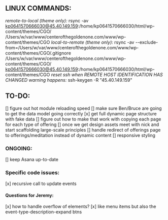 ## LINUX COMMANDS:
*remote-to-local (theme only):*
  rsync -av kp0641570666030@45.40.149.159:/home/kp0641570666030/html/wp-content/themes/CGO/ /Users/w/var/www/centerofthegoldenone.com/www/wp-content/themes/CGO
*local-to-remote (theme only):*
  rsync -av --exclude-from=/Users/w/var/www/centerofthegoldenone.com/www/wp-content/themes/CGO/.gitignore /Users/w/var/www/centerofthegoldenone.com/www/wp-content/themes/CGO/ kp0641570666030@45.40.149.159:/home/kp0641570666030/html/wp-content/themes/CGO
*reset ssh when REMOTE HOST IDENTIFICATION HAS CHANGED warning happens:*
  ssh-keygen -R "45.40.149.159"


## TO-DO:
[] figure out hot module reloading speed
[] make sure Ben/Bruce are going to get the data model going correctly
[x] get full dynamic page structure with fake data
[] figure out how to make that work with copying each page for each type of offering
[] once we get design assets meet with nick and start scaffolding large-scale principles
[] handle redirect of offerings page to offerings/meditation instead of dynamic content
[] responsive styling

### ONGOING:
[] keep Asana up-to-date

### Specific code issues:
[x] recursive call to update events

#### Questions for Jeremy:
[x] how to handle overflow of elements?
  [x] like menu items but also the event-type-description-expand btns
